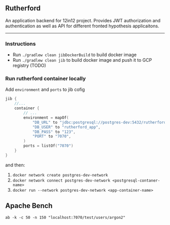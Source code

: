 ## Rutherford

An application backend for 12in12 project. Provides JWT authorization and authentication as  well as API for different fronted hypothesis applicaitons. 

---

### Instructions
- Run `./gradlew clean jibDockerBuild` to build docker image
- Run `./gradlew clean jib` to build docker image and push it to GCP registry (TODO)


### Run rutherford container locally
Add `environment` and `ports` to jib cofig
```kotlin
jib {
    //...
    container {
        // ...
        environment = mapOf(
            "DB_URL" to "jdbc:postgresql://postgres-dev:5432/rutherford",
            "DB_USER" to "rutherford_app",
            "DB_PASS" to "123",
            "PORT" to "7070",
        )
        ports = listOf("7070")
    }
}
```
and then:
1. `docker network create postgres-dev-network`
2. `docker network connect postgres-dev-network <postgresql-contaner-name>`
3. `docker run --network postgres-dev-network <app-container-name>`

## Apache Bench
`ab -k -c 50 -n 150 "localhost:7070/test/users/argon2"`
